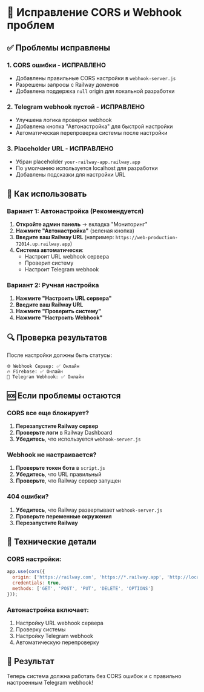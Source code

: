 # 🔧 Исправление CORS и Webhook проблем

## ✅ Проблемы исправлены

### 1. **CORS ошибки** - ИСПРАВЛЕНО
- Добавлены правильные CORS настройки в `webhook-server.js`
- Разрешены запросы с Railway доменов
- Добавлена поддержка `null` origin для локальной разработки

### 2. **Telegram webhook пустой** - ИСПРАВЛЕНО
- Улучшена логика проверки webhook
- Добавлена кнопка "Автонастройка" для быстрой настройки
- Автоматическая перепроверка системы после настройки

### 3. **Placeholder URL** - ИСПРАВЛЕНО
- Убран placeholder `your-railway-app.railway.app`
- По умолчанию используется localhost для разработки
- Добавлены подсказки для настройки URL

## 🚀 Как использовать

### Вариант 1: Автонастройка (Рекомендуется)
1. **Откройте админ панель** → вкладка "Мониторинг"
2. **Нажмите "Автонастройка"** (зеленая кнопка)
3. **Введите ваш Railway URL** (например: `https://web-production-72014.up.railway.app`)
4. **Система автоматически**:
   - Настроит URL webhook сервера
   - Проверит систему
   - Настроит Telegram webhook

### Вариант 2: Ручная настройка
1. **Нажмите "Настроить URL сервера"**
2. **Введите ваш Railway URL**
3. **Нажмите "Проверить систему"**
4. **Нажмите "Настроить Webhook"**

## 🔍 Проверка результатов

После настройки должны быть статусы:
```
🌐 Webhook Сервер: ✅ Онлайн
🔥 Firebase: ✅ Онлайн
📱 Telegram Webhook: ✅ Онлайн
```

## 🆘 Если проблемы остаются

### CORS все еще блокирует?
1. **Перезапустите Railway сервер**
2. **Проверьте логи** в Railway Dashboard
3. **Убедитесь**, что используется `webhook-server.js`

### Webhook не настраивается?
1. **Проверьте токен бота** в `script.js`
2. **Убедитесь**, что URL правильный
3. **Проверьте**, что Railway сервер запущен

### 404 ошибки?
1. **Убедитесь**, что Railway развертывает `webhook-server.js`
2. **Проверьте переменные окружения**
3. **Перезапустите Railway**

## 📝 Технические детали

### CORS настройки:
```javascript
app.use(cors({
  origin: ['https://railway.com', 'https://*.railway.app', 'http://localhost:3000', 'null'],
  credentials: true,
  methods: ['GET', 'POST', 'PUT', 'DELETE', 'OPTIONS']
}));
```

### Автонастройка включает:
1. Настройку URL webhook сервера
2. Проверку системы
3. Настройку Telegram webhook
4. Автоматическую перепроверку

## 🎉 Результат

Теперь система должна работать без CORS ошибок и с правильно настроенным Telegram webhook!
